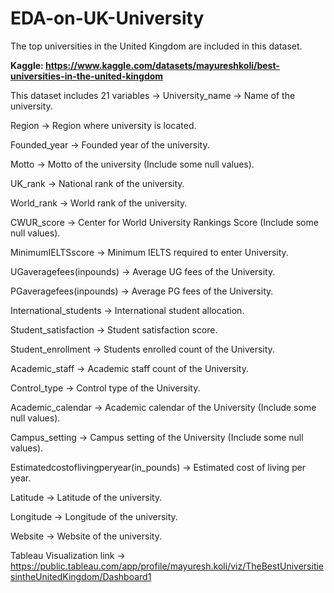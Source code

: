 # EDA-on-UK-University

The top universities in the United Kingdom are included in this dataset.

**Kaggle: https://www.kaggle.com/datasets/mayureshkoli/best-universities-in-the-united-kingdom**

This dataset includes 21 variables ->
University_name -> Name of the university.

Region -> Region where university is located.

Founded_year -> Founded year of the university.

Motto -> Motto of the university (Include some null values).

UK_rank -> National rank of the university.

World_rank -> World rank of the university.

CWUR_score -> Center for World University Rankings Score (Include some null values).

MinimumIELTSscore -> Minimum IELTS required to enter University.

UGaveragefees(inpounds) -> Average UG fees of the University.

PGaveragefees(inpounds) -> Average PG fees of the University.

International_students -> International student allocation.

Student_satisfaction -> Student satisfaction score.

Student_enrollment -> Students enrolled count of the University.

Academic_staff -> Academic staff count of the University.

Control_type -> Control type of the University.

Academic_calendar -> Academic calendar of the University (Include some null values).

Campus_setting -> Campus setting of the University (Include some null values).

Estimatedcostoflivingperyear(in_pounds) -> Estimated cost of living per year.

Latitude -> Latitude of the university.

Longitude -> Longitude of the university.

Website -> Website of the university.

Tableau Visualization link ->
https://public.tableau.com/app/profile/mayuresh.koli/viz/TheBestUniversitiesintheUnitedKingdom/Dashboard1
